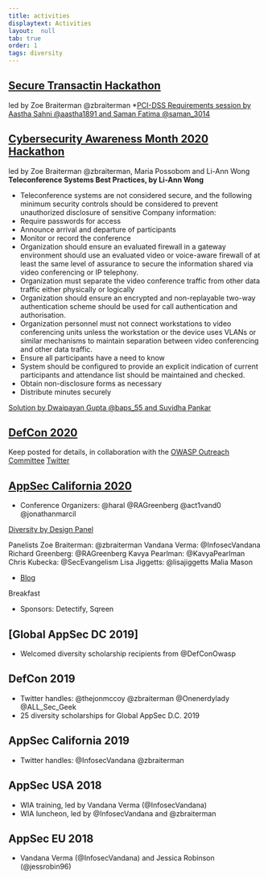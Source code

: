 ```yaml
---
title: activities
displaytext: Activities
layout:  null
tab: true
order: 1
tags: diversity
---
```


## [Secure Transactin Hackathon](https://www.meetup.com/womeninappsec/events/274279132/)

led by Zoe Braiterman @zbraiterman
*[PCI-DSS Requirements session by Aastha Sahni @aastha1891 and Saman Fatima @saman_3014](https://www.youtube.com/watch?v=pd8-jMSh-uk&feature=youtu.be)


## [Cybersecurity Awareness Month 2020 Hackathon](https://www.meetup.com/womeninappsec/events/273377970) 

led by Zoe Braiterman @zbraiterman, Maria Possobom and Li-Ann Wong
**Teleconference Systems Best Practices, by Li-Ann Wong**
* Teleconference systems are not considered secure, and the following minimum security controls should be considered to prevent unauthorized disclosure of sensitive Company information: 
* Require passwords for access 
* Announce arrival and departure of participants 
* Monitor or record the conference
* Organization should ensure an evaluated firewall in a gateway environment should use an evaluated video or voice-aware firewall of at least the same level of assurance to secure the information shared via video conferencing or IP telephony.
* Organization must separate the video conference traffic from other data traffic either physically or logically
* Organization should ensure an encrypted and non-replayable two-way authentication scheme should be used for call authentication and authorisation.
* Organization personnel must not connect workstations to video conferencing units unless the workstation or the device uses VLANs or similar mechanisms to maintain separation between video conferencing and other data traffic.
* Ensure all participants have a need to know 
* System should be configured to provide an explicit indication of current participants and attendance list should be maintained and checked.
* Obtain non-disclosure forms as necessary  
* Distribute minutes securely

[Solution by Dwaipayan Gupta @baps_55 and Suvidha Pankar](https://github.com/baps55/vmc-teleconf-app)




## [DefCon 2020](https://owasp.org/www-staff/projects/202008-Defcon-28.html)
Keep posted for details, in collaboration with the [OWASP Outreach Committee](mailto:outreach@owasp.org)
[Twitter](https://twitter.com/DefConOwasp)




## [AppSec California 2020](https://2020.appseccalifornia.org/)

+ Conference Organizers:  @haral @RAGreenberg @act1vand0 @jonathanmarcil

[Diversity by Design Panel](https://youtube.com/)

Panelists
Zoe Braiterman:  @zbraiterman
Vandana Verma:  @InfosecVandana
Richard Greenberg:  @RAGreenberg
Kavya Pearlman:  @KavyaPearlman
Chris Kubecka:  @SecEvangelism
Lisa Jiggetts:  @lisajiggetts
Malia Mason

+ [Blog](https://medium.com/@zbraiterman/reflecting-on-our-owasp-appsec-california-2020-diversity-by-design-panel-eb40231d5609)

Breakfast
+ Sponsors:  Detectify, Sqreen




## [Global AppSec DC 2019]
+ Welcomed diversity scholarship recipients from @DefConOwasp



## DefCon 2019

+ Twitter handles:  @thejonmccoy @zbraiterman @Onenerdylady @ALL_Sec_Geek
+ 25 diversity scholarships for Global AppSec D.C. 2019


## AppSec California 2019

+ Twitter handles: @InfosecVandana @zbraiterman



## AppSec USA 2018
+ WIA training, led by Vandana Verma (@InfosecVandana)
+ WIA luncheon, led by @InfosecVandana and @zbraiterman


## AppSec EU 2018

+ Vandana Verma (@InfosecVandana) and Jessica Robinson (@jessrobin96)





